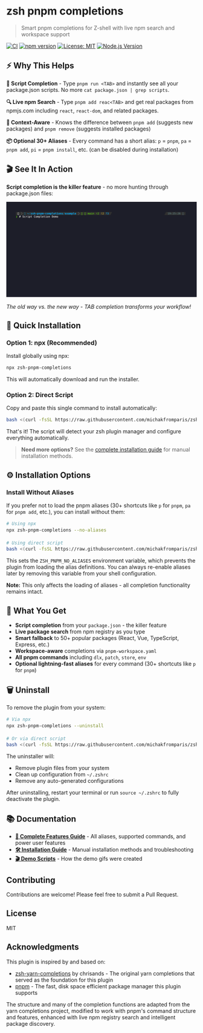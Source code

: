 # zsh pnpm completions

> Smart pnpm completions for Z-shell with live npm search and workspace support

[![CI](https://github.com/michakfromparis/zsh-pnpm-completions/actions/workflows/test.yml/badge.svg)](https://github.com/michakfromparis/zsh-pnpm-completions/actions/workflows/test.yml)
[![npm version](https://badge.fury.io/js/zsh-pnpm-completions.svg)](https://badge.fury.io/js/zsh-pnpm-completions)
[![License: MIT](https://img.shields.io/badge/License-MIT-yellow.svg)](https://opensource.org/licenses/MIT)
[![Node.js Version](https://img.shields.io/badge/node-%3E%3D14-brightgreen)](https://nodejs.org/)

## ⚡ **Why This Helps**

**📝 Script Completion** - Type `pnpm run <TAB>` and instantly see all your package.json scripts. No more `cat package.json | grep scripts`.

**🔍 Live npm Search** - Type `pnpm add reac<TAB>` and get real packages from npmjs.com including `react`, `react-dom`, and related packages.

**🎯 Context-Aware** - Knows the difference between `pnpm add` (suggests new packages) and `pnpm remove` (suggests installed packages)

**📦 Optional 30+ Aliases** - Every command has a short alias: `p` = `pnpm`, `pa` = `pnpm add`, `pi` = `pnpm install`, etc. (can be disabled during installation)

## 🎬 **See It In Action**

**Script completion is the killer feature** - no more hunting through package.json files:

[![Script Completion Demo](https://raw.githubusercontent.com/michakfromparis/zsh-pnpm-completions/main/docs/demo/01-script-completion.gif)](https://raw.githubusercontent.com/michakfromparis/zsh-pnpm-completions/main/docs/demo/01-script-completion.gif)

*The old way vs. the new way - TAB completion transforms your workflow!*

## 🚀 **Quick Installation**

### Option 1: npx (Recommended)

Install globally using npx:

```bash
npx zsh-pnpm-completions
```

This will automatically download and run the installer.

### Option 2: Direct Script

Copy and paste this single command to install automatically:

```bash
bash <(curl -fsSL https://raw.githubusercontent.com/michakfromparis/zsh-pnpm-completions/main/setup.sh)
```

That's it! The script will detect your zsh plugin manager and configure everything automatically.

> **Need more options?** See the [complete installation guide](docs/INSTALLATION.md) for manual installation methods.

## ⚙️ **Installation Options**

### Install Without Aliases

If you prefer not to load the pnpm aliases (30+ shortcuts like `p` for `pnpm`, `pa` for `pnpm add`, etc.), you can install without them:

```bash
# Using npx
npx zsh-pnpm-completions --no-aliases

# Using direct script
bash <(curl -fsSL https://raw.githubusercontent.com/michakfromparis/zsh-pnpm-completions/main/setup.sh) --no-aliases
```

This sets the `ZSH_PNPM_NO_ALIASES` environment variable, which prevents the plugin from loading the alias definitions. You can always re-enable aliases later by removing this variable from your shell configuration.

**Note:** This only affects the loading of aliases - all completion functionality remains intact.

## 🎯 **What You Get**

* **Script completion** from your `package.json` - the killer feature
* **Live package search** from npm registry as you type
* **Smart fallback** to 50+ popular packages (React, Vue, TypeScript, Express, etc.)
* **Workspace-aware** completions via `pnpm-workspace.yaml`
* **All pnpm commands** including `dlx`, `patch`, `store`, `env`
* **Optional lightning-fast aliases** for every command (30+ shortcuts like `p` for `pnpm`)

## 🗑️ **Uninstall**

To remove the plugin from your system:

```bash
# Via npx
npx zsh-pnpm-completions --uninstall

# Or via direct script
bash <(curl -fsSL https://raw.githubusercontent.com/michakfromparis/zsh-pnpm-completions/main/setup.sh) --uninstall
```

The uninstaller will:
- Remove plugin files from your system
- Clean up configuration from `~/.zshrc`
- Remove any auto-generated configurations

After uninstalling, restart your terminal or run `source ~/.zshrc` to fully deactivate the plugin.

## 📚 **Documentation**

- **[📖 Complete Features Guide](docs/FEATURES.md)** - All aliases, supported commands, and power user features
- **[🛠️ Installation Guide](docs/INSTALLATION.md)** - Manual installation methods and troubleshooting  
- **[🎬 Demo Scripts](docs/demo/)** - How the demo gifs were created

## Contributing

Contributions are welcome! Please feel free to submit a Pull Request.

## License

MIT

## Acknowledgments

This plugin is inspired by and based on:
- [zsh-yarn-completions](https://github.com/chrisands/zsh-yarn-completions) by chrisands - The original yarn completions that served as the foundation for this plugin
- [pnpm](https://pnpm.io/) - The fast, disk space efficient package manager this plugin supports

The structure and many of the completion functions are adapted from the yarn completions project, modified to work with pnpm's command structure and features, enhanced with live npm registry search and intelligent package discovery. 